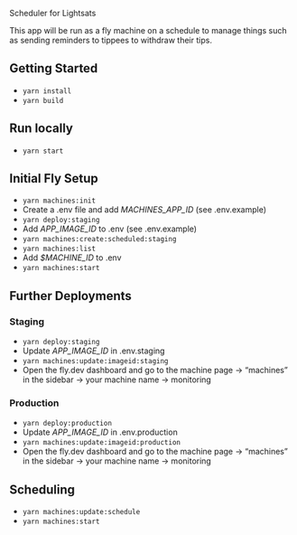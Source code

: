 Scheduler for Lightsats

This app will be run as a fly machine on a schedule to manage things such as sending reminders to tippees to withdraw their tips.

## Getting Started

- `yarn install`
- `yarn build`

## Run locally

- `yarn start`

## Initial Fly Setup

- `yarn machines:init`
- Create a .env file and add _MACHINES_APP_ID_ (see .env.example)
- `yarn deploy:staging`
- Add _APP_IMAGE_ID_ to .env (see .env.example)
- `yarn machines:create:scheduled:staging`
- `yarn machines:list`
- Add _$MACHINE_ID_ to .env
- `yarn machines:start`

## Further Deployments

### Staging

- `yarn deploy:staging`
- Update _APP_IMAGE_ID_ in .env.staging
- `yarn machines:update:imageid:staging`
- Open the fly.dev dashboard and go to the machine page → “machines” in the sidebar → your machine name → monitoring

### Production

- `yarn deploy:production`
- Update _APP_IMAGE_ID_ in .env.production
- `yarn machines:update:imageid:production`
- Open the fly.dev dashboard and go to the machine page → “machines” in the sidebar → your machine name → monitoring

## Scheduling

- `yarn machines:update:schedule`
- `yarn machines:start`
